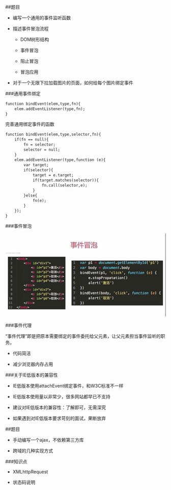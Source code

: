 ##题目

- 编写一个通用的事件监听函数

- 描述事件冒泡流程

    - DOM树形结构
    
    - 事件冒泡
    
    - 阻止冒泡
    
    - 冒泡应用
    

        

- 对于一个无限下拉加载图片的页面，如何给每个图片绑定事件




###通用事件绑定

```
function bindEvent(elem,type,fn){
    elem.addEventListener(type,fn);
}

```

完善通用绑定事件的函数
```
function bindEvent(elem,type,selector,fn){
    if(fn == null){
        fn = selector;
        selector = null;
    }
    elem.addEventListener(type,function (e){
        var target;
        if(selector){
            target = e.target;
            if(target.matches(selector)){
                fn.call(selector,e);
            }
        }else{
            fn(e);
        }
    });
}

```






###事件冒泡

![](/assets/360截图20171003152545764.jpg)




###事件代理

“事件代理”即是把原本需要绑定的事件委托给父元素，让父元素担当事件监听的职务。


- 代码简洁

- 减少浏览器内存占用





###关于IE低版本的兼容性

- IE低版本使用attachEvent绑定事件，和W3C标准不一样

- IE低版本使用量以非常少，很多网站都早已不支持

- 建议对IE低版本的兼容性：了解即可，无需深究

- 如果遇到对IE低版本要求苛刻的面试，果断放弃












##题目

- 手动编写一个ajax，不依赖第三方库

- 跨域的几种实现方式




###知识点

- XMLhttpRequest

- 状态码说明



























































































































